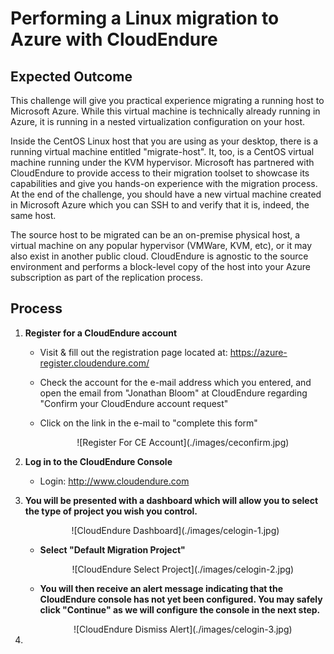 # Performing a Linux migration to Azure with CloudEndure

## Expected Outcome

This challenge will give you practical experience migrating a running host to Microsoft Azure. While this virtual machine is technically already running in Azure, it is running in a nested virtualization configuration on your host.

Inside the CentOS Linux host that you are using as your desktop, there is a running virtual machine entitled "migrate-host".  It, too, is a CentOS virtual machine running under the KVM hypervisor. Microsoft has partnered with CloudEndure to provide access to their migration toolset to showcase its capabilities and give you hands-on experience with the migration process.  At the end of the challenge, you should have a new virtual machine created in Microsoft Azure which you can SSH to and verify that it is, indeed, the same host.

The source host to be migrated can be an on-premise physical host, a virtual machine on any popular hypervisor (VMWare, KVM, etc), or it may also exist in another public cloud. CloudEndure is agnostic to the source environment and performs a block-level copy of the host into your Azure subscription as part of the replication process.

## Process

1. <strong>Register for a CloudEndure account</strong>
    * Visit & fill out the registration page located at:  https://azure-register.cloudendure.com/
    * Check the account for the e-mail address which you entered, and open the email from "Jonathan Bloom" at CloudEndure regarding "Confirm your CloudEndure account request"
    * Click on the link in the e-mail to "complete this form"

      <center>![Register For CE Account](./images/ceconfirm.jpg)</center>

2. <strong>Log in to the CloudEndure Console</strong>
    * Login:  http://www.cloudendure.com

3. <strong>You will be presented with a dashboard which will allow you to select the type of project you wish you control.</strong>

      <center> ![CloudEndure Dashboard](./images/celogin-1.jpg) </center>

   * <strong>Select "Default Migration Project"</strong>

      <center> ![CloudEndure Select Project](./images/celogin-2.jpg) </center>

   * <strong>You will then receive an alert message indicating that the CloudEndure console has not yet been configured. You may safely click "Continue" as we will configure the console in the next step.</strong>

      <center> ![CloudEndure Dismiss Alert](./images/celogin-3.jpg) </center>


4. 
